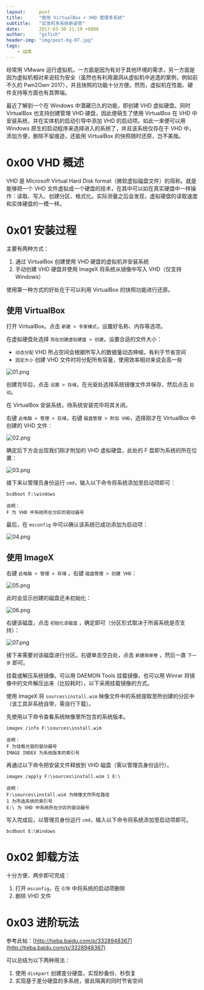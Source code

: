 ```yaml
---
layout:     post
title:      "使用 VirtualBox + VHD 管理多系统"
subtitle:   "实体机多系统新姿势"
date:       2017-03-30 21:19 +0800
author:     "gsfish"
header-img: "img/post-bg-07.jpg"
tags:
    - 运维
---
```



经常用 VMware 运行虚拟机，一方面是因为有对于其他环境的需求，另一方面是因为虚拟机相对来说较为安全（虽然也有利用漏洞从虚拟机中逃逸的案例，例如前不久的 Pwn2Own 2017），并且快照的功能十分方便。然而，虚拟机在性能、硬件支持等方面也有其弊端。

最近了解到一个在 Windows 中潜藏已久的功能，即创建 VHD 虚拟硬盘。同时 VirtualBox 也支持创建管理 VHD 硬盘，因此便萌生了使用 VirtualBox 在 VHD 中安装系统，并在实体机的启动引导中添加 VHD 的启动项。如此一来便可以用 Windows 原生的启动程序来选择进入的系统了，并且该系统仅存在于 VHD 中，添加方便，删除不留痕迹，还能用 VirtualBox 的快照随时还原，岂不美哉。


# 0x00 VHD 概述

VHD 是 Microsoft Virtual Hard Disk format（微软虚拟磁盘文件）的简称。就是能够把一个 VHD 文件虚拟成一个硬盘的技术，在其中可以如在真实硬盘中一样操作：读取、写入、创建分区、格式化。实际测量之后会发现，虚拟硬盘的读取速度和实体硬盘的一模一样。


# 0x01 安装过程

主要有两种方式：

1. 通过 VirtualBox 创建使用 VHD 硬盘的虚拟机并安装系统
2. 手动创建 VHD 硬盘并使用 ImageX 将系统从镜像中写入 VHD（仅支持 Windows）

使用第一种方式的好处在于可以利用 VirtualBox 的快照功能进行还原。

## 使用 VirtualBox

打开 VirtualBox。点击 `新建 > 专家模式`，设置好名称、内存等选项。

在虚拟硬盘处选择 `现在创建虚拟硬盘 > 创建`，设置合适的文件大小：

* `动态分配` VHD 所占空间会根据所写入的数据量动态伸缩，有利于节省空间
* `固定大小` 创建 VHD 文件时将分配所有容量，使用效率相对来说会高一些

![01.png](/img/vhd-multi-os/01.png)

创建完毕后，点击 `设置 > 存储`，在光驱处选择系统镜像文件并保存，然后点击 `启动`。

在 VirtualBox 安装系统，待系统安装完毕将其关闭。

右键 `此电脑 > 管理 > 存储`，右键 `磁盘管理 > 附加 VHD`，选择刚才在 VirtualBox 中创建的 VHD 文件：

![02.png](/img/vhd-multi-os/02.png)

确定后下方会出现我们刚才附加的 VHD 虚拟硬盘，此处的 F 盘即为系统的所在位置：

![03.png](/img/vhd-multi-os/03.png)

接下来以管理员身份运行 `cmd`，输入以下命令将系统添加至启动项即可：

```
bcdboot F:\windows

说明：
F 为 VHD 中系统所在分区的驱动器号
```

最后，在 `msconfig` 中可以确认该系统已成功添加为启动项：

![04.png](/img/vhd-multi-os/04.png)

## 使用 ImageX

右键 `此电脑 > 管理 > 存储` ，右键 `磁盘管理 > 创建 VHD`：

![05.png](/img/vhd-multi-os/05.png)

此时会显示创建的磁盘还未初始化：

![06.png](/img/vhd-multi-os/06.png)

右键该磁盘，点击 `初始化该磁盘` ，确定即可（分区形式取决于所装系统是否支持）：

![07.png](/img/vhd-multi-os/07.png)

接下来需要对该磁盘进行分区。右键单击空白处，点击 `新建简单卷` ，然后一直 `下一步` 即可。

挂载或解压系统镜像。可以用 DAEMON Tools 挂载镜像，也可以用 Winrar 将镜像中的文件解压出来（比较耗时），以下采用挂载镜像的方式。

使用 ImageX 将 `sources\install.wim` 映像文件中的系统提取至所创建的分区中（该工具非系统自带，需自行下载）。

先使用以下命令查看系统映像里所包含的系统版本。

```
imagex /info F:\sources\install.wim

说明：
F 为挂载光驱的驱动器号  
IMAGE INDEX 为系统版本的索引号  
```

再通过以下命令把安装文件释放到 VHD 磁盘（需以管理员身份运行）。

```
imagex /apply F:\sources\install.wim 1 E:\

说明：
F:\sources\install.wim 为映像文件所在路径
1 为所选系统的索引号
E:\ 为 VHD 中系统所在分区的驱动器号
```

写入完成后，以管理员身份运行 `cmd`，输入以下命令将系统添加至启动项即可。

```
bcdboot E:\Windows
```


# 0x02 卸载方法

十分方便，两步即可完成：

1. 打开 `msconfig`，在 `引导` 中将系统的启动项删除
2. 删除 VHD 文件


# 0x03 进阶玩法

参考此帖：[http://tieba.baidu.com/p/3328948367](http://tieba.baidu.com/p/3328948367)

可以总结为以下两种用法：

1. 使用 `diskpart` 创建差分硬盘，实现秒备份、秒恢复
2. 实现基于差分硬盘的多系统，彼此隔离的同时节省空间
